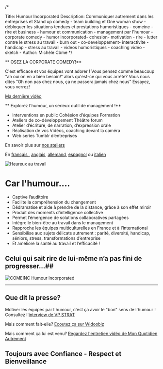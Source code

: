/*


Title: Humour Incorporated
Description: Communiquer autrement dans les entreprises et Stand up comedy - team building et One woman show - débloquer les situations tendues et prestations humoristiques - comeinc - rire et business - humour et communication - management par l'humour - corporate comedy - humor incorporated- cohesion- motivation - rire - lutter contre le stress au travail - burn out - co-developpement- interactivite - handicap - stress au travail - videos humoristiques - coaching vidéo - sketch -
Author: Michèle Côme
*/

** OSEZ LA CORPORATE COMEDY!**

C'est efficace et vos équipes vont adorer ! Vous pensez comme beaucoup "ah oui on en a bien besoin!" alors qu'est-ce qui vous arrête? Vous nous dites "Oh non pas chez nous, ça ne passera jamais chez nous"
Essayez, vous verrez!

[Ma dernière vidéo](https://www.youtube.com/watch?v=Dq-LTRpCJs4)


** Explorez l'humour, un serieux outil de management !**

-  Interventions en public Cohésion d’équipes Formation
-  Ateliers de co-développement Théâtre forum
-  Atelier d’écriture, de narration, d’expression orale
-  Réalisation de vos Vidéos, coaching devant la caméra
-  Web series Tumblr d’entreprises

En savoir plus sur [nos ateliers](ateliers)

En [français ](pdf/fr/comeinc-humour-incorporated.pdf), [anglais](pdf/en/comeinc-anglais.pdf), [allemand](pdf/de/comeinc-allemand.pdf), [espagnol](pdf/es/comeinc-espagnol.pdf) ou [italien](pdf/it/comeinc-italiano.pdf)


![Heureux au travail](http://i.imgur.com/Ro3zsIO.gif)

#  Car l'humour.... 


- Captive l’auditoire
- Facilite la compréhension du changement
- Dédramatise et aide à prendre de la distance, grâce à son effet miroir
- Produit des moments d’intelligence collective
- Permet l’émergence de solutions collaboratives partagées
- Intègre le bien-être au travail dans le management
- Rapproche les équipes multiculturelles en France et à l’international
- Sensibilise aux sujets délicats autrement : parité, diversité, handicap, séniors, stress, transformations d’entreprise
- Et améliore la santé au travail et l’efficacité !




## Celui qui sait rire de lui-même n’a pas fini de progresser…##



![COMEINC Humour Incorporated](http://i.imgur.com/NNzZPAh.jpg)








----------

## Que dit la presse? ##
Motiver les équipes par l'humour, c'est ça avoir le "bon" sens de l'humour ! 
Consultez l'[interview de VP STRAT](http://vpstrat.unblog.fr/2012/09/12/la-communication-de-professions-a-contenus-complexes-se-doit-elle-d%E2%80%99etre-toujours-serieuse/)

Mais comment fait-elle? [Ecoutez ça sur Widoobiz](http://www.widoobiz.com/j-entreprends-comme-je-suis/insolent-insolite/elle-fait-de-la-communication-interne-par-le-rire/28994)

Mais comment ça lui est venu? [Regardez l'entretien vidéo de Mon Quotidien Autrement](http://www.monquotidienautrement.com/travail/rire-au-boulot-ce-nest-pas-s-rieux "Rire au boulot? Ce n'est pas sérieux!")

##  Toujours avec Confiance - Respect et Bienveillance ##